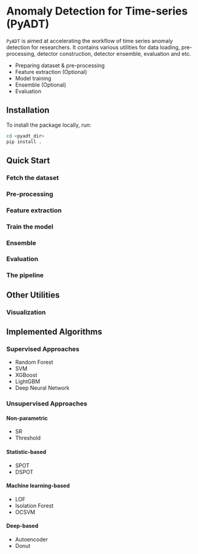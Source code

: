# Anomaly Detection for Time-series (PyADT)

`PyADT` is aimed at accelerating the workflow of time series anomaly detection for researchers. It contains various utilities for data loading, pre-processing, detector construction, detector ensemble, evaluation and etc.

- Preparing dataset & pre-processing
- Feature extraction (Optional)
- Model training
- Ensemble (Optional)
- Evaluation

## Installation
To install the package locally, run:

```bash
cd <pyadt_dir>
pip install .
```

## Quick Start

### Fetch the dataset



### Pre-processing



### Feature extraction



### Train the model



### Ensemble



### Evaluation



### The pipeline



## Other Utilities

### Visualization



## Implemented Algorithms

### Supervised Approaches

- Random Forest
- SVM
- XGBoost
- LightGBM
- Deep Neural Network

### Unsupervised Approaches

#### Non-parametric

- SR
- Threshold

#### Statistic-based

- SPOT
- DSPOT

#### Machine learning-based

- LOF
- Isolation Forest
- OCSVM

#### Deep-based

- Autoencoder
- Donut
